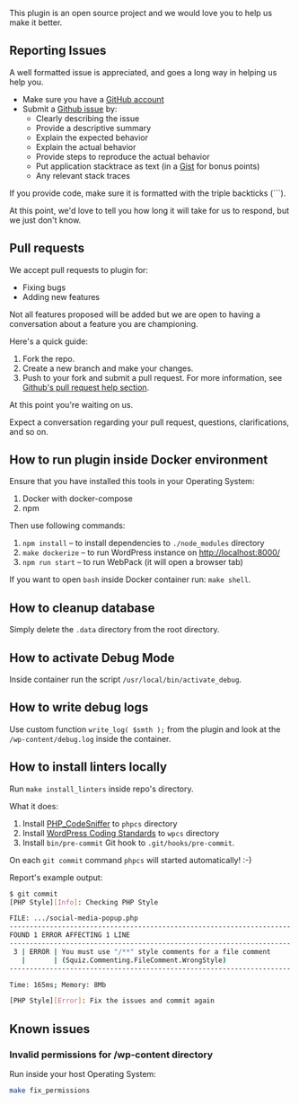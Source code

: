 This plugin is an open source project and we would love you to help us make it better.

## Reporting Issues

A well formatted issue is appreciated, and goes a long way in helping us help you.

* Make sure you have a [GitHub account](https://github.com/signup/free)
* Submit a [Github issue](https://github.com/gruz0/social-media-popup/issues/new) by:
  * Clearly describing the issue
  * Provide a descriptive summary
  * Explain the expected behavior
  * Explain the actual behavior
  * Provide steps to reproduce the actual behavior
  * Put application stacktrace as text (in a [Gist](https://gist.github.com) for bonus points)
  * Any relevant stack traces

If you provide code, make sure it is formatted with the triple backticks (\`\`\`).

At this point, we'd love to tell you how long it will take for us to respond,
but we just don't know.

## Pull requests

We accept pull requests to plugin for:

* Fixing bugs
* Adding new features

Not all features proposed will be added but we are open to having a conversation
about a feature you are championing.

Here's a quick guide:

1. Fork the repo.
2. Create a new branch and make your changes.
3. Push to your fork and submit a pull request. For more information, see
[Github's pull request help section](https://help.github.com/articles/using-pull-requests/).

At this point you're waiting on us.

Expect a conversation regarding your pull request, questions, clarifications, and so on.

## How to run plugin inside Docker environment

Ensure that you have installed this tools in your Operating System:

1. Docker with docker-compose
2. npm

Then use following commands:

1. `npm install` – to install dependencies to `./node_modules` directory
2. `make dockerize` – to run WordPress instance on [http://localhost:8000/](http://localhost:8000/)
3. `npm run start` – to run WebPack (it will open a browser tab)

If you want to open `bash` inside Docker container run: `make shell`.

## How to cleanup database

Simply delete the `.data` directory from the root directory.

## How to activate Debug Mode

Inside container run the script `/usr/local/bin/activate_debug`.

## How to write debug logs

Use custom function `write_log( $smth );` from the plugin
and look at the `/wp-content/debug.log` inside the container.

## How to install linters locally

Run `make install_linters` inside repo's directory.

What it does:

1. Install [PHP_CodeSniffer](https://github.com/squizlabs/PHP_CodeSniffer) to `phpcs` directory
2. Install [WordPress Coding Standards](https://github.com/WordPress-Coding-Standards/WordPress-Coding-Standards) to `wpcs` directory
3. Install `bin/pre-commit` Git hook to `.git/hooks/pre-commit`.

On each `git commit` command `phpcs` will started automatically! :-)

Report's example output:

```bash
$ git commit
[PHP Style][Info]: Checking PHP Style

FILE: .../social-media-popup.php
----------------------------------------------------------------------
FOUND 1 ERROR AFFECTING 1 LINE
----------------------------------------------------------------------
 3 | ERROR | You must use "/**" style comments for a file comment
   |       | (Squiz.Commenting.FileComment.WrongStyle)
----------------------------------------------------------------------

Time: 165ms; Memory: 8Mb

[PHP Style][Error]: Fix the issues and commit again
```
## Known issues

### Invalid permissions for /wp-content directory

Run inside your host Operating System:

```bash
make fix_permissions
```
